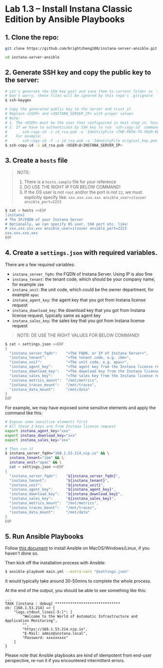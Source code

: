 # Lab 1.3 – Install Instana Classic Edition by Ansible Playbooks

## 1. Clone the repo:

```sh
git clone https://github.com/brightzheng100/instana-server-ansible.git

cd instana-server-ansible
```

## 2. Generate SSH key and copy the public key to the server:

```sh
# Let's generate the SSH key pair and save them to current folder as `id_rsa` and `id_rsa.pub`
# Don't worry, these files will be ignored by this repo's .gitignore
$ ssh-keygen

# Copy the generated public key to the server and trust it
# Replace <USER> and <INSTANA_SERVER_IP> with proper values
# Note:
# 1. The <USER> must be the user that configuired in next step in `hosts`
# 2. If we have to authenticate by SSH key to run `ssh-copy-id` command, with custom SSH port, use this command instead:
#       ssh-copy-id -i id_rsa.pub -o 'IdentityFile <THE-PATH-TO-YOUR-KEY-FOR-AUTHENTICATION>' -p <SSH CUSTOM PORT> <USER>@<INSTANA_SERVER_IP>
#    For example:
#       ssh-copy-id -f -i id_rsa.pub -o 'IdentityFile original_key.pem' -p 2223 itzuser@168.1.53.214
$ ssh-copy-id -i id_rsa.pub <USER>@<INSTANA_SERVER_IP>
```

## 3. Create a `hosts` file
 
> NOTE: 
> 1. There is a `hosts.sample` file for your reference
> 2. DO USE THE RIGHT IP FOR BELOW COMMAND!
> 3. If the OS user is not `root` and/or the port is not `22`, we must explicitly specify like: `xxx.xxx.xxx.xxx ansible_user=itzuser ansible_port=2223`

```sh
$ cat > hosts <<EOF
[instana]
# The IP/FQDN of your Instana Server
# Optionally, we can specify OS user, SSH port etc. like: 
# xxx.xxx.xxx.xxx ansible_user=itzuser ansible_port=2223
xxx.xxx.xxx.xxx
EOF
```

## 4. Create a `settings.json` with required variables.

There are a few required variables:
- `instana_server_fqdn`: the FQDN of Instana Server. Using IP is also fine
- `instana_tenant`: the tenant code, which should be your company name, for example `ibm`
- `instana_unit`: the unit code, which could be the owner department, for example `apac`
- `instana_agent_key`: the agent key that you got from Instana license request
- `instana_download_key`: the download key that you got from Instana license request, typically same as agent key
- `instana_sales_key`: the sales key that you got from Instana license request

> NOTE: DE USE THE RIGHT VALUES FOR BELOW COMMAND!

```bash
$ cat > settings.json <<EOF
{
  "instana_server_fqdn":    "<The FQDN, or IP of Instana Server>",
  "instana_tenant":         "<The tenant code, e.g. ibm>",
  "instana_unit":           "<The unit code, e.g. apac>",
  "instana_agent_key":      "<The agent key from the Instana license request>",
  "instana_download_key":   "<The download key from the Instana license request>",
  "instana_sales_key":      "<The sales key from the Instana license request>",
  "instana_metrics_mount":  "/mnt/metrics",
  "instana_traces_mount":   "/mnt/traces",
  "instana_data_mount":     "/mnt/data"
}
EOF
```

For example, we may have exposed some sensitive elements and apply the command like this:

```sh
# Expose some sensitive elements first
# All these 3 keys are from Instana license request
export instana_agent_key="xxx"
export instana_download_key="xxx"
export instana_sales_key="xxx"

# Then run it
$ instana_server_fqdn="168.1.53.214.nip.io" && \
  instana_tenant="ibm" && \
  instana_unit="apac" && \
  cat > settings.json <<EOF
{
  "instana_server_fqdn":    "${instana_server_fqdn}",
  "instana_tenant":         "${instana_tenant}",
  "instana_unit":           "${instana_unit}",
  "instana_agent_key":      "${instana_agent_key}",
  "instana_download_key":   "${instana_download_key}",
  "instana_sales_key":      "${instana_sales_key}",
  "instana_metrics_mount":  "/mnt/metrics",
  "instana_traces_mount":   "/mnt/traces",
  "instana_data_mount":     "/mnt/data"
}
EOF
```

## 5. Run Ansible Playbooks

Follow [this document](https://docs.ansible.com/ansible/latest/installation_guide/intro_installation.html) to install Ansible on MacOS/Windows/Linux, if you haven't done so.

Then kick off the installation process with Ansible:

```bash
$ ansible-playbook main.yml --extra-vars "@settings.json"
```

It would typically take around 30-50mins to complete the whole process.

At the end of the output, you should be able to see something like this:

```log
...
TASK [instana : debug] ******************************
ok: [168.1.53.214] => {
    "logs.stdout_lines[-5:]": [
        "Welcome to the World of Automatic Infrastructure and Application Monitoring",
        "",
        "https://168.1.53.214.nip.io",
        "E-Mail: admin@instana.local",
        "Password: xxxxxxxxx"
    ]
}
```

Please note that Ansible playbooks are kind of idempotent from end-user perspective, re-run it if you encountered intermittent errors.
